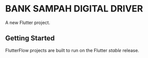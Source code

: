 # BANK SAMPAH DIGITAL DRIVER

A new Flutter project.

## Getting Started

FlutterFlow projects are built to run on the Flutter _stable_ release.
